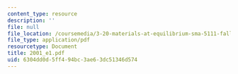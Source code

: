 ```yaml
---
content_type: resource
description: ''
file: null
file_location: /coursemedia/3-20-materials-at-equilibrium-sma-5111-fall-2003/6304dd0d5ff494bc3ae63dc51346d574_2001_e1.pdf
file_type: application/pdf
resourcetype: Document
title: 2001_e1.pdf
uid: 6304dd0d-5ff4-94bc-3ae6-3dc51346d574
---
```

